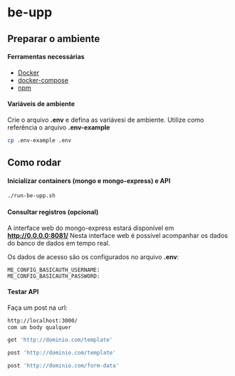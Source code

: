 # be-upp

## Preparar o ambiente

#### Ferramentas necessárias

- [Docker](https://www.digitalocean.com/community/tutorials/how-to-install-and-use-docker-on-ubuntu-20-04-pt)
- [docker-compose](https://www.digitalocean.com/community/tutorials/how-to-install-and-use-docker-compose-on-ubuntu-20-04)
- [npm](https://docs.npmjs.com/)

#### Variáveis de ambiente
Crie o arquivo **.env** e defina as variávesi de ambiente. Utilize como referência o arquivo **.env-example**
```bash
cp .env-example .env
```

## Como rodar 
#### Inicializar containers (mongo e mongo-express) e API
``` bash
./run-be-upp.sh
```

#### Consultar registros (opcional)
A interface web do mongo-express estará disponível em **http://0.0.0.0:8081/**
Nesta interface web é possível acompanhar os dados do banco de dados em tempo real.

Os dados de acesso são os configurados no arquivo **.env**:
``` 
ME_CONFIG_BASICAUTH_USERNAME: 
ME_CONFIG_BASICAUTH_PASSWORD: 
```

#### Testar API

Faça um post na url:
``` bash
http://localhost:3000/
com um body qualquer

get 'http://dominio.com/template'

post 'http://dominio.com/template'

post 'http://dominio.com/form-data'
```
